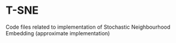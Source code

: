 # T-SNE
Code files related to implementation of Stochastic Neighbourhood Embedding (approximate implementation)
